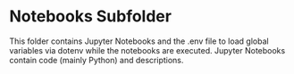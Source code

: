 # Notebooks Subfolder

This folder contains Jupyter Notebooks and the .env file to load global variables via dotenv while the notebooks are executed. Jupyter Notebooks contain code (mainly Python) and descriptions.